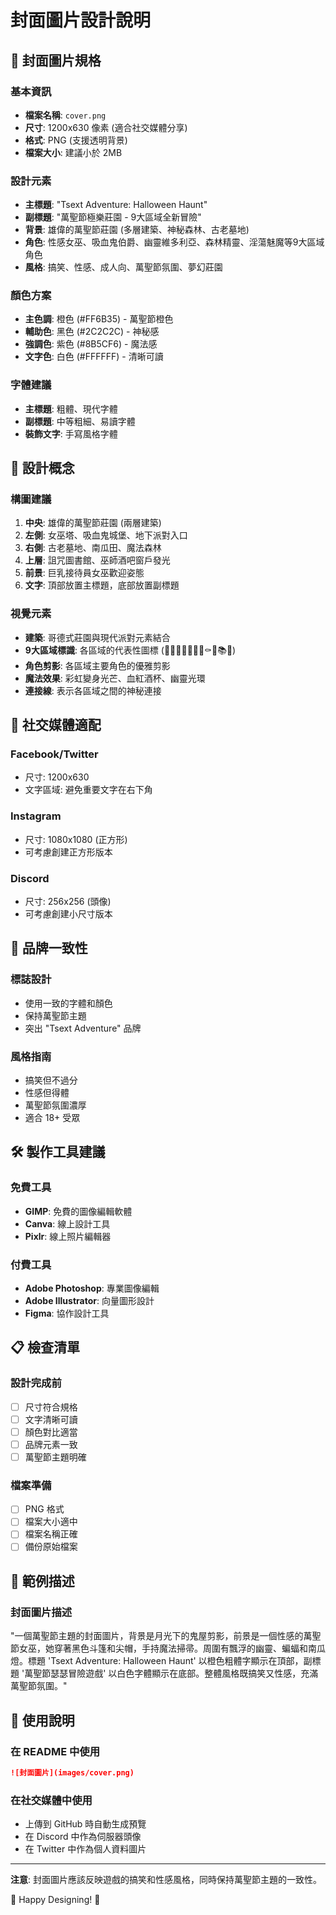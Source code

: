 # 封面圖片設計說明

## 🎃 封面圖片規格

### 基本資訊
- **檔案名稱**: `cover.png`
- **尺寸**: 1200x630 像素 (適合社交媒體分享)
- **格式**: PNG (支援透明背景)
- **檔案大小**: 建議小於 2MB

### 設計元素
- **主標題**: "Tsext Adventure: Halloween Haunt"
- **副標題**: "萬聖節極樂莊園 - 9大區域全新冒險"
- **背景**: 雄偉的萬聖節莊園 (多層建築、神秘森林、古老墓地)
- **角色**: 性感女巫、吸血鬼伯爵、幽靈維多利亞、森林精靈、淫蕩魅魔等9大區域角色
- **風格**: 搞笑、性感、成人向、萬聖節氛圍、夢幻莊園

### 顏色方案
- **主色調**: 橙色 (#FF6B35) - 萬聖節橙色
- **輔助色**: 黑色 (#2C2C2C) - 神秘感
- **強調色**: 紫色 (#8B5CF6) - 魔法感
- **文字色**: 白色 (#FFFFFF) - 清晰可讀

### 字體建議
- **主標題**: 粗體、現代字體
- **副標題**: 中等粗細、易讀字體
- **裝飾文字**: 手寫風格字體

## 🎨 設計概念

### 構圖建議
1. **中央**: 雄偉的萬聖節莊園 (兩層建築)
2. **左側**: 女巫塔、吸血鬼城堡、地下派對入口
3. **右側**: 古老墓地、南瓜田、魔法森林
4. **上層**: 詛咒圖書館、巫師酒吧窗戶發光
5. **前景**: 巨乳接待員女巫歡迎姿態
6. **文字**: 頂部放置主標題，底部放置副標題

### 視覺元素
- **建築**: 哥德式莊園與現代派對元素結合
- **9大區域標識**: 各區域的代表性圖標 (🧙‍♀️👻🎃🧛‍♂️🎉⚰️🌲📚🍷)
- **角色剪影**: 各區域主要角色的優雅剪影
- **魔法效果**: 彩虹變身光芒、血紅酒杯、幽靈光環
- **連接線**: 表示各區域之間的神秘連接

## 📱 社交媒體適配

### Facebook/Twitter
- 尺寸: 1200x630
- 文字區域: 避免重要文字在右下角

### Instagram
- 尺寸: 1080x1080 (正方形)
- 可考慮創建正方形版本

### Discord
- 尺寸: 256x256 (頭像)
- 可考慮創建小尺寸版本

## 🎯 品牌一致性

### 標誌設計
- 使用一致的字體和顏色
- 保持萬聖節主題
- 突出 "Tsext Adventure" 品牌

### 風格指南
- 搞笑但不過分
- 性感但得體
- 萬聖節氛圍濃厚
- 適合 18+ 受眾

## 🛠️ 製作工具建議

### 免費工具
- **GIMP**: 免費的圖像編輯軟體
- **Canva**: 線上設計工具
- **Pixlr**: 線上照片編輯器

### 付費工具
- **Adobe Photoshop**: 專業圖像編輯
- **Adobe Illustrator**: 向量圖形設計
- **Figma**: 協作設計工具

## 📋 檢查清單

### 設計完成前
- [ ] 尺寸符合規格
- [ ] 文字清晰可讀
- [ ] 顏色對比適當
- [ ] 品牌元素一致
- [ ] 萬聖節主題明確

### 檔案準備
- [ ] PNG 格式
- [ ] 檔案大小適中
- [ ] 檔案名稱正確
- [ ] 備份原始檔案

## 🎨 範例描述

### 封面圖片描述
"一個萬聖節主題的封面圖片，背景是月光下的鬼屋剪影，前景是一個性感的萬聖節女巫，她穿著黑色斗篷和尖帽，手持魔法掃帚。周圍有飄浮的幽靈、蝙蝠和南瓜燈。標題 'Tsext Adventure: Halloween Haunt' 以橙色粗體字顯示在頂部，副標題 '萬聖節瑟瑟冒險遊戲' 以白色字體顯示在底部。整體風格既搞笑又性感，充滿萬聖節氛圍。"

## 📝 使用說明

### 在 README 中使用
```markdown
![封面圖片](images/cover.png)
```

### 在社交媒體中使用
- 上傳到 GitHub 時自動生成預覽
- 在 Discord 中作為伺服器頭像
- 在 Twitter 中作為個人資料圖片

---

**注意**: 封面圖片應該反映遊戲的搞笑和性感風格，同時保持萬聖節主題的一致性。

🎃 Happy Designing! 🎃
